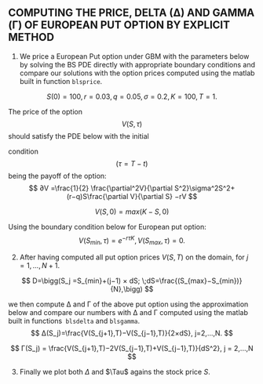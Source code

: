 ## COMPUTING THE PRICE, DELTA (∆) AND GAMMA (Γ) OF EUROPEAN PUT OPTION BY EXPLICIT METHOD

1. We price a European Put option under GBM with the parameters below by solving the BS PDE directly with appropriate boundary conditions and compare our solutions with the option prices computed using the matlab built in function `blsprice`.

$$
S(0) = 100,r = 0.03,q = 0.05,σ = 0.2,K = 100,T = 1.
$$



The price of the option $$V (S, τ )$$ should satisfy the PDE below with the initial

condition $$(τ = T − t)$$ being the payoff of the option:
$$
∂V =\frac{1}{2} \frac{\partial^2V}{\partial S^2}\sigma^2S^2+(r−q)S\frac{\partial V}{\partial S} −rV
$$

$$
V (S, 0) = max (K − S, 0)
$$

Using the boundary condition below for European put option:
$$
V(S_{min},τ)=e^{−rτK}, V(S_{max},τ)=0.
$$

2. After having computed all put option prices $V (S, T )$ on the domain, for $j =1,...,N +1$.

$$
D=\bigg(S_j =S_{min}+(j−1) × dS; \;dS=\frac{(S_{max}−S_{min})}{N},\bigg)
$$

we then compute ∆ and Γ of the above put option using the approximation below and compare our numbers with ∆ and Γ computed using the matlab built in functions` blsdelta` and `blsgamma`.
$$
∆(S_j)=\frac{V(S_{j+1},T)−V(S_{j−1},T)}{2×dS}, j=2,...,N.
$$

$$
Γ(S_j) = \frac{V(S_{j+1},T)−2V(S_{j−1},T)+V(S_{j−1},T)}{dS^2}, j = 2,...,N
$$



3.  Finally we plot both $\Delta$ and $\Tau$ agains the stock price $S$.
